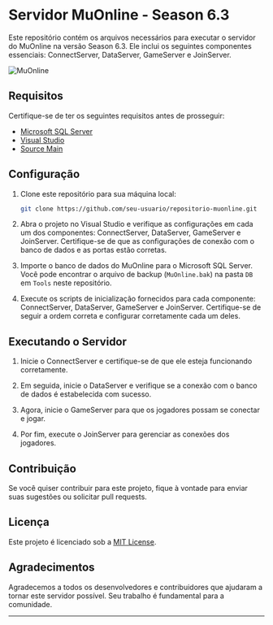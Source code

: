 # Servidor MuOnline - Season 6.3

Este repositório contém os arquivos necessários para executar o servidor do MuOnline na versão Season 6.3. Ele inclui os seguintes componentes essenciais: ConnectServer, DataServer, GameServer e JoinServer.

![MuOnline](https://i.ibb.co/NNLms2n/Rebirth-Pack-Free.jpg)

## Requisitos

Certifique-se de ter os seguintes requisitos antes de prosseguir:

- [Microsoft SQL Server](https://www.microsoft.com/pt-br/sql-server/sql-server-downloads)
- [Visual Studio](https://visualstudio.microsoft.com/pt-br/downloads)
- [Source Main](https://github.com/ProjectRebirthMu/Main)

## Configuração

1. Clone este repositório para sua máquina local:

   ```bash
   git clone https://github.com/seu-usuario/repositorio-muonline.git
   ```

2. Abra o projeto no Visual Studio e verifique as configurações em cada um dos componentes: ConnectServer, DataServer, GameServer e JoinServer. Certifique-se de que as configurações de conexão com o banco de dados e as portas estão corretas.

3. Importe o banco de dados do MuOnline para o Microsoft SQL Server. Você pode encontrar o arquivo de backup (`MuOnline.bak`) na pasta `DB` em `Tools` neste repositório.

4. Execute os scripts de inicialização fornecidos para cada componente: ConnectServer, DataServer, GameServer e JoinServer. Certifique-se de seguir a ordem correta e configurar corretamente cada um deles.

## Executando o Servidor

1. Inicie o ConnectServer e certifique-se de que ele esteja funcionando corretamente.

2. Em seguida, inicie o DataServer e verifique se a conexão com o banco de dados é estabelecida com sucesso.

3. Agora, inicie o GameServer para que os jogadores possam se conectar e jogar.

4. Por fim, execute o JoinServer para gerenciar as conexões dos jogadores.

## Contribuição

Se você quiser contribuir para este projeto, fique à vontade para enviar suas sugestões ou solicitar pull requests.

## Licença

Este projeto é licenciado sob a [MIT License](LICENSE).

## Agradecimentos

Agradecemos a todos os desenvolvedores e contribuidores que ajudaram a tornar este servidor possível. Seu trabalho é fundamental para a comunidade.

---
